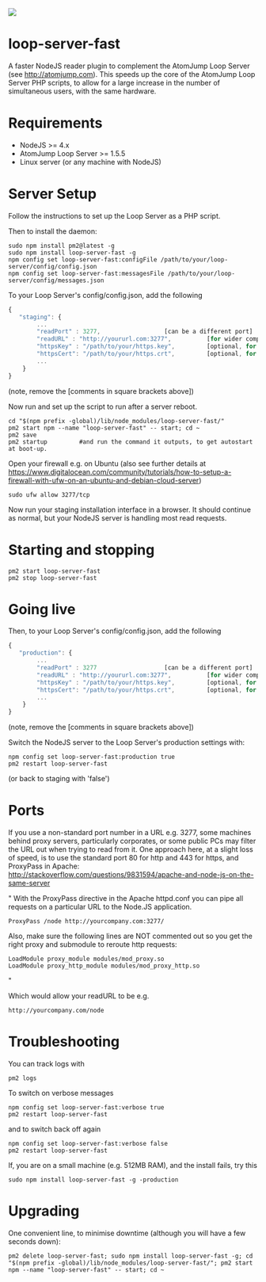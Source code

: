 <img src="https://atomjump.com/images/logo80.png">

# loop-server-fast

A faster NodeJS reader plugin to complement the AtomJump Loop Server (see http://atomjump.com).
This speeds up the core of the AtomJump Loop Server PHP scripts, to allow for 
a large increase in the number of simultaneous users, with the same hardware.



# Requirements

* NodeJS >= 4.x
* AtomJump Loop Server >= 1.5.5
* Linux server (or any machine with NodeJS) 


# Server Setup

Follow the instructions to set up the Loop Server as a PHP script. 


Then to install the daemon:

```
sudo npm install pm2@latest -g
sudo npm install loop-server-fast -g
npm config set loop-server-fast:configFile /path/to/your/loop-server/config/config.json
npm config set loop-server-fast:messagesFile /path/to/your/loop-server/config/messages.json
```

To your Loop Server's config/config.json, add the following
```javascript
{
   "staging": {
		...
		"readPort" : 3277,					[can be a different port]
		"readURL" : "http://yoururl.com:3277",			[for wider compatiblity you could use a proxy. See 'Ports' section below]					
		"httpsKey" : "/path/to/your/https.key",			[optional, for https only]
		"httpsCert": "/path/to/your/https.crt",			[optional, for https only]
		...	  
	}
}
```

(note, remove the [comments in square brackets above])

Now run and set up the script to run after a server reboot.
```
cd "$(npm prefix -global)/lib/node_modules/loop-server-fast/" 
pm2 start npm --name "loop-server-fast" -- start; cd ~
pm2 save
pm2 startup     	#and run the command it outputs, to get autostart at boot-up.
```

Open your firewall e.g. on Ubuntu (also see further details at https://www.digitalocean.com/community/tutorials/how-to-setup-a-firewall-with-ufw-on-an-ubuntu-and-debian-cloud-server)

```
sudo ufw allow 3277/tcp
```
Now run your staging installation interface in a browser. It should continue as normal,
but your NodeJS server is handling most read requests.


# Starting and stopping

```
pm2 start loop-server-fast
pm2 stop loop-server-fast
```


# Going live

Then, to your Loop Server's config/config.json, add the following
```javascript
{
   "production": {
		...
		"readPort" : 3277					[can be a different port]
		"readURL" : "http://yoururl.com:3277",			[for wider compatiblity you could use a proxy. See 'Ports' section below]
		"httpsKey" : "/path/to/your/https.key",			[optional, for https only]
		"httpsCert": "/path/to/your/https.crt",			[optional, for https only]
		...	  
	}
}
```

(note, remove the [comments in square brackets above])

Switch the NodeJS server to the Loop Server's production settings with:

```
npm config set loop-server-fast:production true
pm2 restart loop-server-fast
```

(or back to staging with 'false')


# Ports

If you use a non-standard port number in a URL e.g. 3277, some machines behind proxy servers, particularly corporates, or some public PCs may filter the URL out when trying to read from it. One approach here, at a slight loss of speed, is to use the standard port 80 for http and 443 for https, and ProxyPass in Apache: http://stackoverflow.com/questions/9831594/apache-and-node-js-on-the-same-server

"
With the ProxyPass directive in the Apache httpd.conf you can pipe all requests on a particular URL to the Node.JS application.

```
ProxyPass /node http://yourcompany.com:3277/
```
Also, make sure the following lines are NOT commented out so you get the right proxy and submodule to reroute http requests:

```
LoadModule proxy_module modules/mod_proxy.so
LoadModule proxy_http_module modules/mod_proxy_http.so
```
"

Which would allow your readURL to be e.g.
```
http://yourcompany.com/node
```



# Troubleshooting

You can track logs with
```
pm2 logs
```

To switch on verbose messages
```
npm config set loop-server-fast:verbose true
pm2 restart loop-server-fast
```

and to switch back off again
```
npm config set loop-server-fast:verbose false
pm2 restart loop-server-fast
```

If, you are on a small machine (e.g. 512MB RAM), and the install fails, try this

```
sudo npm install loop-server-fast -g -production 
```


# Upgrading

One convenient line, to minimise downtime (although you will have a few seconds down):

```
pm2 delete loop-server-fast; sudo npm install loop-server-fast -g; cd "$(npm prefix -global)/lib/node_modules/loop-server-fast/"; pm2 start npm --name "loop-server-fast" -- start; cd ~
```
